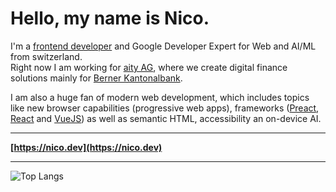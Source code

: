# Hello, my name is Nico.

I'm a [frontend developer](https://nico.dev) and Google Developer Expert for Web and AI/ML from switzerland.  
Right now I am working for [aity AG](https://www.aity.ch/), where we create digital finance solutions mainly for [Berner Kantonalbank](https://www.bekb.ch/).

I am also a huge fan of modern web development, which includes topics like new browser capabilities (progressive web apps), frameworks ([Preact](https://github.com/preactjs/preact), [React](https://github.com/facebook/react) and [VueJS](https://github.com/vuejs/vue)) as well as semantic HTML, accessibility an on-device AI.

---

**[https://nico.dev](https://nico.dev)**

---

![Top Langs](https://github-readme-stats.vercel.app/api/top-langs/?username=nico-martin&theme=nord)

<!--
**nico-martin/nico-martin** is a ✨ _special_ ✨ repository because its `README.md` (this file) appears on your GitHub profile.

![Nicos github stats](https://github-readme-stats.vercel.app/api?username=nico-martin&theme=nord&show_icons=true)

Here are some ideas to get you started:

- 🔭 I’m currently working on ...
- 🌱 I’m currently learning ...
- 👯 I’m looking to collaborate on ...
- 🤔 I’m looking for help with ...
- 💬 Ask me about ...
- 📫 How to reach me: ...
- 😄 Pronouns: ...
- ⚡ Fun fact: ...
-->
